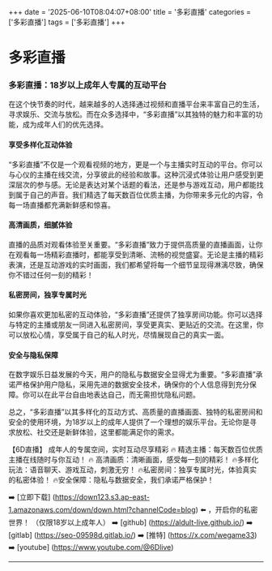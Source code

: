 +++
date = '2025-06-10T08:04:07+08:00'
title = '多彩直播'
categories = ['多彩直播']
tags = ['多彩直播']
+++

# 多彩直播

### 多彩直播：18岁以上成年人专属的互动平台

在这个快节奏的时代，越来越多的人选择通过视频和直播平台来丰富自己的生活，寻求娱乐、交流与放松。而在众多选择中，“多彩直播”以其独特的魅力和丰富的功能，成为成年人们的优先选择。

#### 享受多样化互动体验

“多彩直播”不仅是一个观看视频的地方，更是一个与主播实时互动的平台。你可以与心仪的主播在线交流，分享彼此的经验和故事。这种沉浸式体验让用户感受到更深层次的参与感。无论是表达对某个话题的看法，还是参与游戏互动，用户都能找到属于自己的声音。我们精选了每天数百位优质主播，为你带来多元化的内容，令每一场直播都充满新鲜感和惊喜。

#### 高清画质，细腻体验

直播的品质对观看体验至关重要。“多彩直播”致力于提供高质量的直播画面，让你在观看每一场精彩直播时，都能享受到清晰、流畅的视觉盛宴。无论是主播的精彩表演，还是互动游戏的实时画面，我们都希望将每一个细节呈现得淋漓尽致，确保你不错过任何一刻的精彩！

#### 私密房间，独享专属时光

如果你喜欢更加私密的互动体验，“多彩直播”还提供了独享房间功能。你可以选择与特定的主播或朋友一同进入私密房间，享受更真实、更贴近的交流。在这里，你可以放松心情，享受属于自己的私人时光，尽情展现自己的真实一面。

#### 安全与隐私保障

在数字娱乐日益发展的今天，用户的隐私与数据安全显得尤为重要。“多彩直播”承诺严格保护用户隐私，采用先进的数据安全技术，确保你的个人信息得到充分保障。你可以在此平台自由地表达自己，而无需担忧隐私问题。

总之，“多彩直播”以其多样化的互动方式、高质量的直播画面、独特的私密房间和安全的使用环境，为18岁以上的成年人提供了一个理想的娱乐平台。无论你是寻求放松、社交还是新鲜体验，这里都能满足你的需求。

【6D直播】
成年人的专属空间，实时互动尽享精彩
🔥 精选主播：每天数百位优质主播在线随时与你互动！
🔥 高清画质：清晰画面，感受每一刻的精彩！
🔥多样化玩法：语音聊天、游戏互动，刺激无穷！
🔥私密房间：独享专属时光，体验真实的私密体验！
🔥安全保障：隐私与数据安全，我们承诺严格保护！

➡️ [立即下载] (https://down123.s3.ap-east-1.amazonaws.com/down/down.html?channelCode=blog) ⬅️ ，开启你的私密世界！
（仅限18岁以上成年人）
➡️ [github] (https://aldult-live.github.io/)
➡️ [gitlab] (https://seo-09598d.gitlab.io/)
➡️ [推特] (https://x.com/wegame33)
➡️ [youtube] (https://www.youtube.com/@6Dlive)

---
